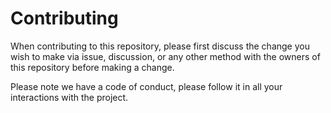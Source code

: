 # Contributing

When contributing to this repository, please first discuss the change you wish to make via issue,
discussion, or any other method with the owners of this repository before making a change. 

Please note we have a code of conduct, please follow it in all your interactions with the project.

